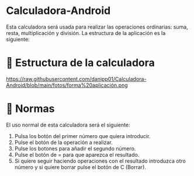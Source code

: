 # Calculadora-Android

Esta calculadora será usada para realizar las operaciones ordinarias: suma, resta, multiplicación y división.
La estructura de la aplicación es la siguiente: 

<h1> 📱 Estructura de la calculadora </h1>

https://raw.githubusercontent.com/danipp01/Calculadora-Android/blob/main/fotos/forma%20aplicación.png

<h1>📝 Normas </h1>

El uso normal de esta calculadora será el siguiente:
1. Pulsa los botón del primer número que quiera introducir.
2. Pulse el botón de la operación a realizar.
3. Pulse los botones para añadir el segundo número.
4. Pulse el botón de = para que aparezca el resultado.
5. Si quiere seguir haciendo operaciones con el resultado introduzca otro número y si quiere borrar pulse el botón de C (Borrar). 
